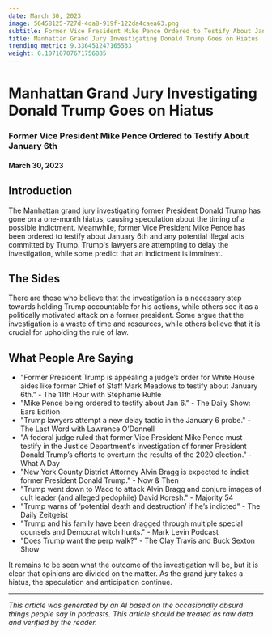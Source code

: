 ```yaml
---
date: March 30, 2023
image: 56458125-727d-4da8-919f-122da4caea63.png
subtitle: Former Vice President Mike Pence Ordered to Testify About January 6th
title: Manhattan Grand Jury Investigating Donald Trump Goes on Hiatus
trending_metric: 9.336451247165533
weight: 0.10710707671756885
---
```

# Manhattan Grand Jury Investigating Donald Trump Goes on Hiatus
### Former Vice President Mike Pence Ordered to Testify About January 6th
#### March 30, 2023

## Introduction
The Manhattan grand jury investigating former President Donald Trump has gone on a one-month hiatus, causing speculation about the timing of a possible indictment. Meanwhile, former Vice President Mike Pence has been ordered to testify about January 6th and any potential illegal acts committed by Trump. Trump's lawyers are attempting to delay the investigation, while some predict that an indictment is imminent.

## The Sides
There are those who believe that the investigation is a necessary step towards holding Trump accountable for his actions, while others see it as a politically motivated attack on a former president. Some argue that the investigation is a waste of time and resources, while others believe that it is crucial for upholding the rule of law.

## What People Are Saying
- "Former President Trump is appealing a judge’s order for White House aides like former Chief of Staff Mark Meadows to testify about January 6th." - The 11th Hour with Stephanie Ruhle
- "Mike Pence being ordered to testify about Jan 6." - The Daily Show: Ears Edition
- "Trump lawyers attempt a new delay tactic in the January 6 probe." - The Last Word with Lawrence O’Donnell
- "A federal judge ruled that former Vice President Mike Pence must testify in the Justice Department's investigation of former President Donald Trump’s efforts to overturn the results of the 2020 election." - What A Day
- "New York County District Attorney Alvin Bragg is expected to indict former President Donald Trump." - Now & Then
- "Trump went down to Waco to attack Alvin Bragg and conjure images of cult leader (and alleged pedophile) David Koresh." - Majority 54
- "Trump warns of ‘potential death and destruction’ if he’s indicted" - The Daily Zeitgeist
- "Trump and his family have been dragged through multiple special counsels and Democrat witch hunts." - Mark Levin Podcast
- "Does Trump want the perp walk?" - The Clay Travis and Buck Sexton Show

It remains to be seen what the outcome of the investigation will be, but it is clear that opinions are divided on the matter. As the grand jury takes a hiatus, the speculation and anticipation continue.

 --- 

*This article was generated by an AI based on the occasionally absurd things people say in podcasts. This article should be treated as raw data and verified by the reader.*